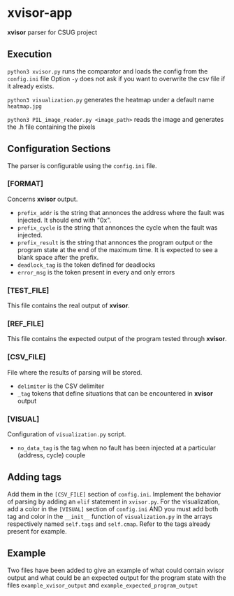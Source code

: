 # xvisor-app
**xvisor** parser for CSUG project

## Execution

`python3 xvisor.py` runs the comparator and loads the config from the `config.ini` file
Option `-y` does not ask if you want to overwrite the csv file if it already exists.

`python3 visualization.py` generates the heatmap under a default name `heatmap.jpg`

`python3 PIL_image_reader.py <image_path>` reads the image and generates the .h file containing the pixels

## Configuration Sections
The parser is configurable using the `config.ini` file.
### [FORMAT]
Concerns **xvisor** output.
- `prefix_addr` is the string that annonces the address where the fault was injected. It should end with "0x".
- `prefix_cycle` is the string that annonces the cycle when the fault was injected.
- `prefix_result` is the string that annonces the program output or the program state at the end of the maximum time. It is expected to see a blank space after the prefix.
- `deadlock_tag` is the token defined for deadlocks
- `error_msg` is the token present in every and only errors
### [TEST_FILE]
This file contains the real output of **xvisor**.
### [REF_FILE]
This file contains the expected output of the program tested through **xvisor**.
### [CSV_FILE]
File where the results of parsing will be stored.
- `delimiter` is the CSV delimiter
- `_tag` tokens that define situations that can be encountered in **xvisor** output
### [VISUAL]
Configuration of `visualization.py` script.
- `no_data_tag` is the tag when no fault has been injected at a particular (address, cycle) couple

## Adding tags
Add them in the `[CSV_FILE]` section of `config.ini`.
Implement the behavior of parsing by adding an `elif` statement in `xvisor.py`.
For the visualization, add a color in the `[VISUAL]` section of `config.ini` AND you must add both tag and color in the `__init__` function of `visualization.py` in the arrays respectively named `self.tags` and `self.cmap`. Refer to the tags already present for example.

## Example
Two files have been added to give an example of what could contain xvisor output and what could be an expected output for the program state with the files `example_xvisor_output` and `example_expected_program_output`
